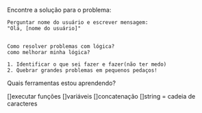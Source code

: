 Encontre a solução para o problema:

    Perguntar nome do usuário e escrever mensagem:
    "Olá, [nome do usuário]"


    Como resolver problemas com lógica?
    como melhorar minha lógica?

    1. Identificar o que sei fazer e fazer(não ter medo)
    2. Quebrar grandes problemas em pequenos pedaços!

Quais ferramentas estou aprendendo?

[]executar funções
[]variáveis
[]concatenação
[]string = cadeia de caracteres